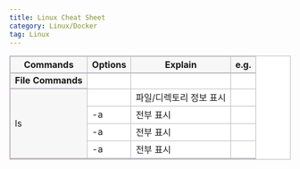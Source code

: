 ```yaml
---
title: Linux Cheat Sheet
category: Linux/Docker
tag: Linux
---
```


<html>
  <head>
    <style type="text/css">
      .line{border-bottom: 1px solid #BDB8C1;}
      .line2{border-bottom: 2px solid #BDB8C1;}
      .line3{border-bottom: 1px solid #BDB8C1; background-color: #F7F7F7;}
      .line4{border-bottom: 2px solid #BDB8C1; background-color: #F7F7F7;}
      table, th, td {
         border:1px solid #BDB8C1;
         background-color: #FFFFFF;
       }
    </style>
   </head>
   <body>
     <table style="border-collapse:collapse">
       <tr><th class="line4" bgcolor="#F8F7F9">Commands</th><th class="line4">Options</th><th class="line4">Explain</th><th class="line4">e.g.</th></tr>
       <tr><td class="line4"><strong>File Commands</strong></td><td class="line"> </td><td class="line"> </td><td class="line"> </td></tr>
       <tr><td class="line4" rowspan="4">ls</td><td class="line"> </td><td class="line">파일/디렉토리 정보 표시</td><td class="line"> </td></tr>
       <tr><td class="line">-a</td><td class="line">전부 표시</td><td class="line"> </td></tr>
       <tr><td class="line">-a</td><td class="line">전부 표시</td><td class="line"> </td></tr>
       <tr><td class="line2">-a</td><td class="line2">전부 표시</td><td class="line2"> </td></tr>
    </table>
 </body>
 </html>
